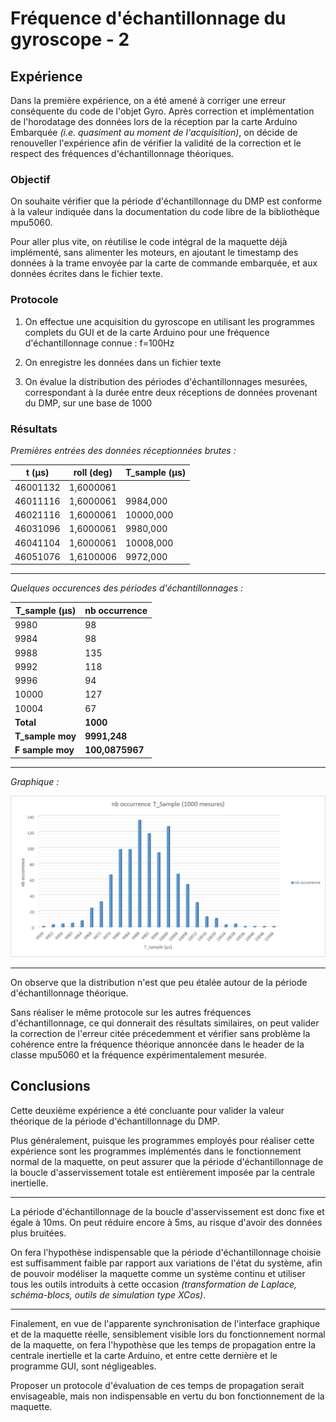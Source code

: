 # Fréquence d'échantillonnage du gyroscope - 2

## Expérience

Dans la première expérience, on a été amené à corriger une erreur conséquente du code de l'objet Gyro. Après correction et implémentation de l'horodatage des données lors de la réception par la carte Arduino Embarquée *(i.e. quasiment au moment de l'acquisition)*, on décide de renouveller l'expérience afin de vérifier la validité de la correction et le respect des fréquences d'échantillonnage théoriques.


### Objectif

On souhaite vérifier que la période d'échantillonnage du DMP est conforme à la valeur indiquée dans la documentation du code libre de la bibliothèque mpu5060.

Pour aller plus vite, on réutilise le code intégral de la maquette déjà implémenté, sans alimenter les moteurs, en ajoutant le timestamp des données à la trame envoyée par la carte de commande embarquée, et aux données écrites dans le fichier texte.


### Protocole


1. On effectue une acquisition du gyroscope en utilisant les programmes complets du GUI et de la carte Arduino pour une fréquence d'échantillonnage connue : f=100Hz

2. On enregistre les données dans un fichier texte

3. On évalue la distribution des périodes d'échantillonnages mesurées, correspondant à la durée entre deux réceptions de données provenant du DMP, sur une base de 1000


### Résultats

*Premières entrées des données réceptionnées brutes :*


| t (µs)   | roll (deg) | T_sample (µs) | 
|----------|------------|---------------| 
| 46001132 | 1,6000061  |               | 
| 46011116 | 1,6000061  | 9984,000      | 
| 46021116 | 1,6000061  | 10000,000     | 
| 46031096 | 1,6000061  | 9980,000      | 
| 46041104 | 1,6000061  | 10008,000     | 
| 46051076 | 1,6100006  | 9972,000      | 


-------------

*Quelques occurences des périodes d'échantillonnages :*


| T_sample (µs)  | nb occurrence | 
|----------------|---------------| 
| 9980           | 98            | 
| 9984           | 98            | 
| 9988           | 135           | 
| 9992           | 118           | 
| 9996           | 94            | 
| 10000          | 127           | 
| 10004          | 67            | 
|**Total**       |**1000**       |
|**T_sample moy**|**9991,248**   | 
|**F sample moy**|**100,0875967**| 


-------------

*Graphique :*

![chartbar](images/barchart_t_sample.png)

-------------

On observe que la distribution n'est que peu étalée autour de la période d'échantillonnage théorique. 

Sans réaliser le même protocole sur les autres fréquences d'échantillonnage, ce qui donnerait des résultats similaires, on peut valider la correction de l'erreur citée précedemment et vérifier sans problème la cohérence entre la fréquence théorique annoncée dans le header de la classe mpu5060 et la fréquence expérimentalement mesurée.


## Conclusions

Cette deuxième expérience a été concluante pour valider la valeur théorique de la période d'échantillonnage du DMP.

Plus généralement, puisque les programmes employés pour réaliser cette expérience sont les programmes implémentés dans le fonctionnement normal de la maquette, on peut assurer que la période d'échantillonnage de la boucle d'asservissement totale est entièrement imposée par la centrale inertielle. 

-------------

La période d'échantillonnage de la boucle d'asservissement est donc fixe et égale à 10ms. On peut réduire encore à 5ms, au risque d'avoir des données plus bruitées.

On fera l'hypothèse indispensable que la période d'échantillonnage choisie est suffisamment faible par rapport aux variations de l'état du système, afin de pouvoir modéliser la maquette comme un système continu et utiliser tous les outils introduits à cette occasion *(transformation de Laplace, schéma-blocs, outils de simulation type XCos)*.

-------------

Finalement, en vue de l'apparente synchronisation de l'interface graphique et de la maquette réelle, sensiblement visible lors du fonctionnement normal de la maquette, on fera l'hypothèse que les temps de propagation entre la centrale inertielle et la carte Arduino, et entre cette dernière et le programme GUI, sont négligeables. 

Proposer un protocole d'évaluation de ces temps de propagation serait envisageable, mais non indispensable en vertu du bon fonctionnement de la maquette.